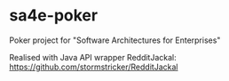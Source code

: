 # sa4e-poker
Poker project for "Software Architectures for Enterprises"

Realised with Java API wrapper RedditJackal: https://github.com/stormstricker/RedditJackal
